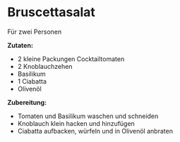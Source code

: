 # Bruscettasalat

Für zwei Personen

**Zutaten:**

- 2 kleine Packungen Cocktailtomaten
- 2 Knoblauchzehen
- Basilikum
- 1 Ciabatta
- Olivenöl

**Zubereitung:**

- Tomaten und Basilikum waschen und schneiden
- Knoblauch klein hacken und hinzufügen
- Ciabatta aufbacken, würfeln und in Olivenöl anbraten
